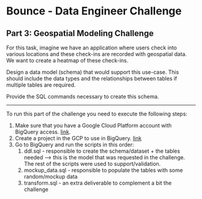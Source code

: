 # Bounce - Data Engineer Challenge
## Part 3: Geospatial Modeling Challenge
For this task, imagine we have an application where users check into various locations and these check-ins are recorded with geospatial data. We want to create a heatmap of these check-ins.

Design a data model (schema) that would support this use-case. This should include the data types and the relationships between tables if multiple tables are required.

Provide the SQL commands necessary to create this schema.

---

To run this part of the challenge you need to execute the following steps:

1) Make sure that you have a Google Cloud Platform account with BigQuery access. [link](https://cloud.google.com/bigquery).
2) Create a project in the GCP to use in BigQuery. [link](https://cloud.google.com/resource-manager/docs/creating-managing-projects)
3) Go to BigQuery and run the scripts in this order:
   1) ddl.sql - responsible to create the schema/dataset + the tables needed --> this is the model that was requested in the challenge. The rest of the scripts were used to support/validation.
   2) mockup_data.sql - responsible to populate the tables with some random/mockup data
   3) transform.sql - an extra deliverable to complement a bit the challenge 